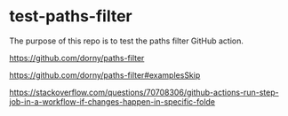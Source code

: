 # test-paths-filter
The purpose of this repo is to test the paths filter GitHub action.

https://github.com/dorny/paths-filter

https://github.com/dorny/paths-filter#examplesSkip

https://stackoverflow.com/questions/70708306/github-actions-run-step-job-in-a-workflow-if-changes-happen-in-specific-folde
